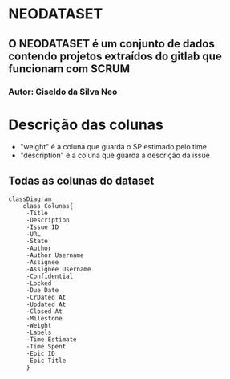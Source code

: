 
# NEODATASET
## O NEODATASET  é um conjunto de dados contendo projetos extraídos do gitlab que funcionam com SCRUM
### Autor: Giseldo da Silva Neo

# Descrição das colunas

- "weight" é a coluna que guarda o SP estimado pelo time
- "description" é a coluna que guarda a descrição da issue

## Todas as colunas do dataset
 
   ```mermaid
   classDiagram
       class Colunas{
        -Title
        -Description
        -Issue ID
        -URL
        -State
        -Author
        -Author Username
        -Assignee
        -Assignee Username
        -Confidential
        -Locked
        -Due Date
        -CrDated At
        -Updated At
        -Closed At
        -Milestone
        -Weight
        -Labels
        -Time Estimate
        -Time Spent
        -Epic ID
        -Epic Title
        }
   ```
 



   

